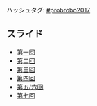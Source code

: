 ハッシュタグ: <a href="https://twitter.com/hashtag/probrobo2017?src=hash" target="_blank" rel="noopener">#probrobo2017</a>
<h2>スライド</h2>
<ul>
 	<li><a href="https://lab.ueda.tech/?presenpress=%e7%a2%ba%e7%8e%87%e3%83%ad%e3%83%9c%e3%83%86%e3%82%a3%e3%82%af%e3%82%b92017%e7%ac%ac1%e5%9b%9e" target="_blank" rel="noopener">第一回</a></li>
 	<li><a href="https://lab.ueda.tech/?presenpress=%e7%a2%ba%e7%8e%87%e3%83%ad%e3%83%9c%e3%83%86%e3%82%a3%e3%82%af%e3%82%b92017%e7%ac%ac2%e5%9b%9e">第二回</a></li>
 	<li><a href="https://github.com/ryuichiueda/probrobo2017/blob/master/03.ipynb">第三回</a></li>
 	<li><a href="https://github.com/ryuichiueda/probrobo2017/blob/master/04.ipynb">第四回</a></li>
 	<li><a href="https://github.com/ryuichiueda/probrobo2017/blob/master/05.ipynb">第五/六回</a></li>
 	<li><a href="https://github.com/ryuichiueda/robosys2017/blob/master/07.md">第七回</a></li>
</ul>
